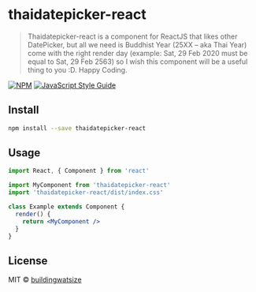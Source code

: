 # thaidatepicker-react

> Thaidatepicker-react is a component for ReactJS that likes other DatePicker, but all we need is Buddhist Year (25XX – aka Thai Year) come with the right render day (example: Sat, 29 Feb 2020 must be equal to Sat, 29 Feb 2563) so I wish this component will be a useful thing to you :D. Happy Coding.

[![NPM](https://img.shields.io/npm/v/thaidatepicker-react.svg)](https://www.npmjs.com/package/thaidatepicker-react) [![JavaScript Style Guide](https://img.shields.io/badge/code_style-standard-brightgreen.svg)](https://standardjs.com)

## Install

```bash
npm install --save thaidatepicker-react
```

## Usage

```jsx
import React, { Component } from 'react'

import MyComponent from 'thaidatepicker-react'
import 'thaidatepicker-react/dist/index.css'

class Example extends Component {
  render() {
    return <MyComponent />
  }
}
```

## License

MIT © [buildingwatsize](https://github.com/buildingwatsize)
